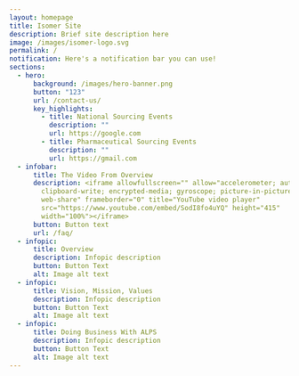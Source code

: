```yaml
---
layout: homepage
title: Isomer Site
description: Brief site description here
image: /images/isomer-logo.svg
permalink: /
notification: Here's a notification bar you can use!
sections:
  - hero:
      background: /images/hero-banner.png
      button: "123"
      url: /contact-us/
      key_highlights:
        - title: National Sourcing Events
          description: ""
          url: https://google.com
        - title: Pharmaceutical Sourcing Events
          description: ""
          url: https://gmail.com
  - infobar:
      title: The Video From Overview
      description: <iframe allowfullscreen="" allow="accelerometer; autoplay;
        clipboard-write; encrypted-media; gyroscope; picture-in-picture;
        web-share" frameborder="0" title="YouTube video player"
        src="https://www.youtube.com/embed/SodI8fo4uYQ" height="415"
        width="100%"></iframe>
      button: Button text
      url: /faq/
  - infopic:
      title: Overview
      description: Infopic description
      button: Button Text
      alt: Image alt text
  - infopic:
      title: Vision, Mission, Values
      description: Infopic description
      button: Button Text
      alt: Image alt text
  - infopic:
      title: Doing Business With ALPS
      description: Infopic description
      button: Button Text
      alt: Image alt text
---
```

